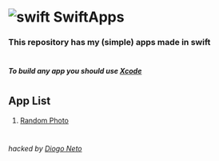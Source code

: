 #  ![swift](https://user-images.githubusercontent.com/77453924/165148974-aa6fd2cc-7307-4648-92f2-24b05ad9de69.png)  SwiftApps


### This repository has my (simple) apps made in swift
#

##### To build any app you should use [Xcode](https://developer.apple.com/xcode/)

#
## App List
1. [Random Photo](https://github.com/diogorn/SwiftApps/tree/main/Random%20Photo)

#
###### hacked by [Diogo Neto](https://github.com/diogorn/)
